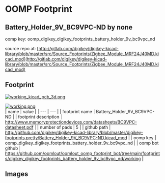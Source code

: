 # OOMP Footprint  
## Battery_Holder_9V_BC9VPC-ND  by none  
  
oomp key: oomp_digikey_digikey_footprints_battery_holder_9v_bc9vpc_nd  
  
source repo at: [http://gitlab.com/digikey/digikey-kicad-library/blob/master/src/Source_Footprints/Zigbee_Module_MRF24J40MD.kicad_mod](http://gitlab.com/digikey/digikey-kicad-library/blob/master/src/Source_Footprints/Zigbee_Module_MRF24J40MD.kicad_mod)  
## Footprint  
  
[![working_kicad_pcb_3d.png](working_kicad_pcb_3d_600.png)](working_kicad_pcb_3d.png)  
  
[![working.png](working_600.png)](working.png)  
| name | value | 
| --- | --- | 
| footprint name | Battery_Holder_9V_BC9VPC-ND | 
| footprint description | http://www.memoryprotectiondevices.com/datasheets/BC9VPC-datasheet.pdf | 
| number of pads | 5 | 
| github path | http://github.com/digikey/digikey-kicad-library/blob/master/digikey-footprints.pretty/Battery_Holder_9V_BC9VPC-ND.kicad_mod | 
| oomp key | oomp_digikey_digikey_footprints_battery_holder_9v_bc9vpc_nd | 
| oomp bot github | https://github.com/oomlout/oomlout_oomp_footprint_bot/tree/main/footprints/digikey_digikey_footprints_battery_holder_9v_bc9vpc_nd/working | 
## Images  
